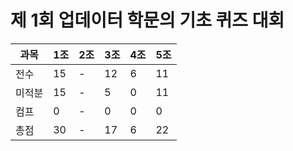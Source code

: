 # 제 1회 업데이터 학문의 기초 퀴즈 대회
|과목|1조|2조|3조|4조|5조|
|---|---|---|---|---|---|
|전수|15|-|12|6|11|
|미적분|15|-|5|0|11|
|컴프|0|-|0|0|0|
|총점|30|-|17|6|22|
